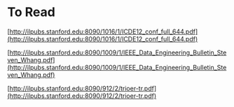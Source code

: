 # To Read 
[http://ilpubs.stanford.edu:8090/1016/1/ICDE12_conf_full_644.pdf](http://ilpubs.stanford.edu:8090/1016/1/ICDE12_conf_full_644.pdf)

[http://ilpubs.stanford.edu:8090/1009/1/IEEE_Data_Engineering_Bulletin_Steven_Whang.pdf](http://ilpubs.stanford.edu:8090/1009/1/IEEE_Data_Engineering_Bulletin_Steven_Whang.pdf)

[http://ilpubs.stanford.edu:8090/912/2/trioer-tr.pdf](http://ilpubs.stanford.edu:8090/912/2/trioer-tr.pdf) 

